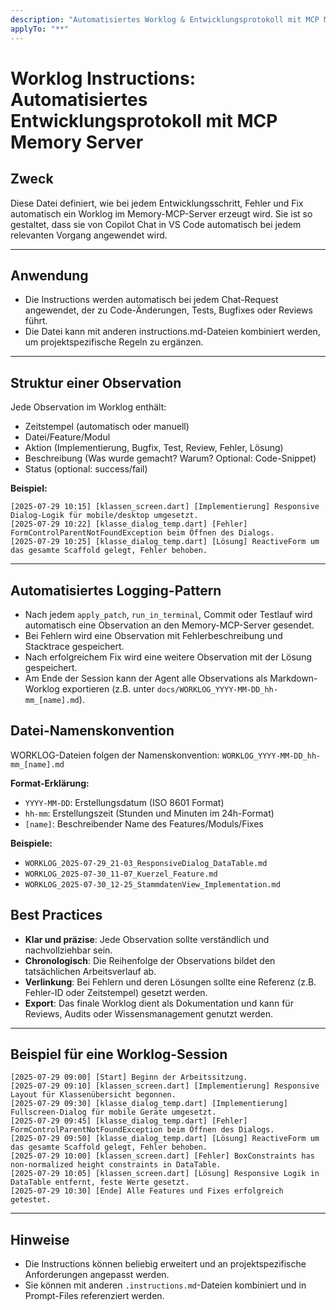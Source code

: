 ```yaml
---
description: "Automatisiertes Worklog & Entwicklungsprotokoll mit MCP Memory Server"
applyTo: "**"
---
```


# Worklog Instructions: Automatisiertes Entwicklungsprotokoll mit MCP Memory Server

## Zweck
Diese Datei definiert, wie bei jedem Entwicklungsschritt, Fehler und Fix automatisch ein Worklog im Memory-MCP-Server erzeugt wird. Sie ist so gestaltet, dass sie von Copilot Chat in VS Code automatisch bei jedem relevanten Vorgang angewendet wird.

---

## Anwendung

- Die Instructions werden automatisch bei jedem Chat-Request angewendet, der zu Code-Änderungen, Tests, Bugfixes oder Reviews führt.
- Die Datei kann mit anderen instructions.md-Dateien kombiniert werden, um projektspezifische Regeln zu ergänzen.

---

## Struktur einer Observation

Jede Observation im Worklog enthält:
- Zeitstempel (automatisch oder manuell)
- Datei/Feature/Modul
- Aktion (Implementierung, Bugfix, Test, Review, Fehler, Lösung)
- Beschreibung (Was wurde gemacht? Warum? Optional: Code-Snippet)
- Status (optional: success/fail)

**Beispiel:**
```
[2025-07-29 10:15] [klassen_screen.dart] [Implementierung] Responsive Dialog-Logik für mobile/desktop umgesetzt.
[2025-07-29 10:22] [klasse_dialog_temp.dart] [Fehler] FormControlParentNotFoundException beim Öffnen des Dialogs.
[2025-07-29 10:25] [klasse_dialog_temp.dart] [Lösung] ReactiveForm um das gesamte Scaffold gelegt, Fehler behoben.
```

---

## Automatisiertes Logging-Pattern

- Nach jedem `apply_patch`, `run_in_terminal`, Commit oder Testlauf wird automatisch eine Observation an den Memory-MCP-Server gesendet.
- Bei Fehlern wird eine Observation mit Fehlerbeschreibung und Stacktrace gespeichert.
- Nach erfolgreichem Fix wird eine weitere Observation mit der Lösung gespeichert.
- Am Ende der Session kann der Agent alle Observations als Markdown-Worklog exportieren (z.B. unter `docs/WORKLOG_YYYY-MM-DD_hh-mm_[name].md`).

## Datei-Namenskonvention

WORKLOG-Dateien folgen der Namenskonvention: `WORKLOG_YYYY-MM-DD_hh-mm_[name].md`

**Format-Erklärung:**
- `YYYY-MM-DD`: Erstellungsdatum (ISO 8601 Format)
- `hh-mm`: Erstellungszeit (Stunden und Minuten im 24h-Format)
- `[name]`: Beschreibender Name des Features/Moduls/Fixes

**Beispiele:**
- `WORKLOG_2025-07-29_21-03_ResponsiveDialog_DataTable.md`
- `WORKLOG_2025-07-30_11-07_Kuerzel_Feature.md`
- `WORKLOG_2025-07-30_12-25_StammdatenView_Implementation.md`


## Best Practices

- **Klar und präzise**: Jede Observation sollte verständlich und nachvollziehbar sein.
- **Chronologisch**: Die Reihenfolge der Observations bildet den tatsächlichen Arbeitsverlauf ab.
- **Verlinkung**: Bei Fehlern und deren Lösungen sollte eine Referenz (z.B. Fehler-ID oder Zeitstempel) gesetzt werden.
- **Export**: Das finale Worklog dient als Dokumentation und kann für Reviews, Audits oder Wissensmanagement genutzt werden.

---

## Beispiel für eine Worklog-Session

```
[2025-07-29 09:00] [Start] Beginn der Arbeitssitzung.
[2025-07-29 09:10] [klassen_screen.dart] [Implementierung] Responsive Layout für Klassenübersicht begonnen.
[2025-07-29 09:30] [klasse_dialog_temp.dart] [Implementierung] Fullscreen-Dialog für mobile Geräte umgesetzt.
[2025-07-29 09:45] [klasse_dialog_temp.dart] [Fehler] FormControlParentNotFoundException beim Öffnen des Dialogs.
[2025-07-29 09:50] [klasse_dialog_temp.dart] [Lösung] ReactiveForm um das gesamte Scaffold gelegt, Fehler behoben.
[2025-07-29 10:00] [klassen_screen.dart] [Fehler] BoxConstraints has non-normalized height constraints in DataTable.
[2025-07-29 10:05] [klassen_screen.dart] [Lösung] Responsive Logik in DataTable entfernt, feste Werte gesetzt.
[2025-07-29 10:30] [Ende] Alle Features und Fixes erfolgreich getestet.
```

---

## Hinweise

- Die Instructions können beliebig erweitert und an projektspezifische Anforderungen angepasst werden.
- Sie können mit anderen `.instructions.md`-Dateien kombiniert und in Prompt-Files referenziert werden.
